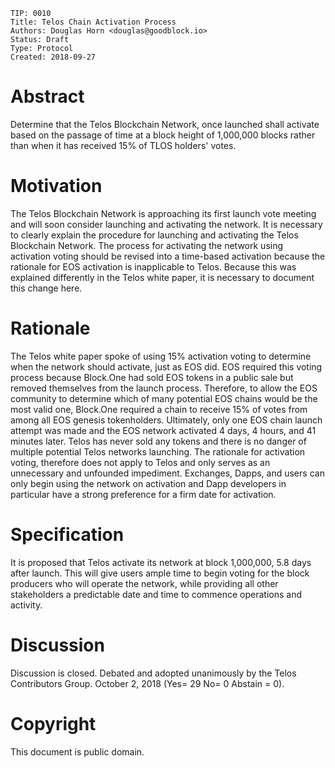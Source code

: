     TIP: 0010
    Title: Telos Chain Activation Process
    Authors: Douglas Horn <douglas@goodblock.io>
    Status: Draft
    Type: Protocol
    Created: 2018-09-27

# Abstract

Determine that the Telos Blockchain Network, once launched shall activate based on the passage of time at a block height of 1,000,000 blocks rather than when it has received 15% of TLOS holders' votes.

# Motivation
The Telos Blockchain Network is approaching its first launch vote meeting and will soon consider launching and activating the network. It is necessary to clearly explain the procedure for launching and activating the Telos Blockchain Network. The process for activating the network using activation voting should be revised into a time-based activation because the rationale for EOS activation is inapplicable to Telos. Because this was explained differently in the Telos white paper, it is necessary to document this change here.

# Rationale 

The Telos white paper spoke of using 15% activation voting to determine when the network should activate, just as EOS did. EOS required this voting process because Block.One had sold EOS tokens in a public sale but removed themselves from the launch process. Therefore, to allow the EOS community to determine which of many potential EOS chains would be the most valid one, Block.One required a chain to receive 15% of votes from among all EOS genesis tokenholders. Ultimately, only one EOS chain launch attempt was made and the EOS network activated 4 days, 4 hours, and 41 minutes later. Telos has never sold any tokens and there is no danger of multiple potential Telos networks launching. The rationale for activation voting, therefore does not apply to Telos and only serves as an unnecessary and unfounded impediment. Exchanges, Dapps, and users can only begin using the network on activation and Dapp developers in particular have a strong preference for a firm date for activation.

# Specification 

It is proposed that Telos activate its network at block 1,000,000, 5.8 days after launch. This will give users ample time to begin voting for the block producers who will operate the network, while providing all other stakeholders a predictable date and time to commence operations and activity.

# Discussion

Discussion is closed. Debated and adopted unanimously by the Telos Contributors Group. October 2, 2018 (Yes= 29 No= 0 Abstain = 0).

# Copyright

This document is public domain.

